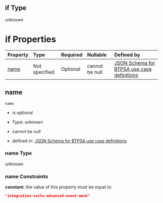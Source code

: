 ## if Type

unknown

# if Properties

| Property      | Type          | Required | Nullable       | Defined by                                                                                                                                                                                                        |
| :------------ | :------------ | :------- | :------------- | :---------------------------------------------------------------------------------------------------------------------------------------------------------------------------------------------------------------- |
| [name](#name) | Not specified | Optional | cannot be null | [JSON Schema for BTPSA use case definitions](btpsa-usecase-properties-services-items-allof-2-then-allof-24-if-properties-name.md "undefined#/properties/services/items/allOf/2/then/allOf/24/if/properties/name") |

## name



`name`

*   is optional

*   Type: unknown

*   cannot be null

*   defined in: [JSON Schema for BTPSA use case definitions](btpsa-usecase-properties-services-items-allof-2-then-allof-24-if-properties-name.md "undefined#/properties/services/items/allOf/2/then/allOf/24/if/properties/name")

### name Type

unknown

### name Constraints

**constant**: the value of this property must be equal to:

```json
"integration-suite-advanced-event-mesh"
```
